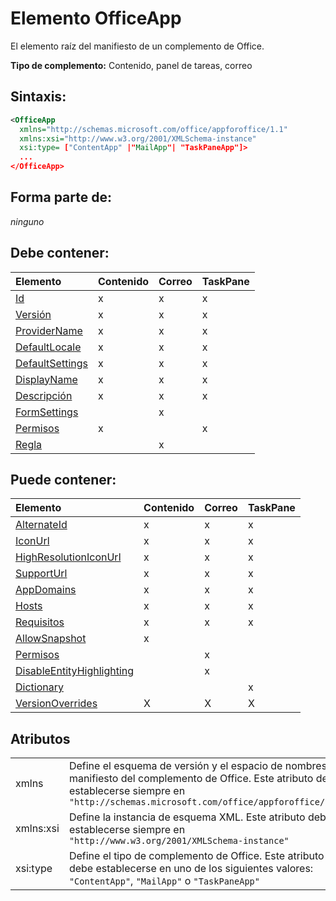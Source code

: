 
# Elemento OfficeApp
El elemento raíz del manifiesto de un complemento de Office.

 **Tipo de complemento:** Contenido, panel de tareas, correo


## Sintaxis:


```XML
<OfficeApp 
  xmlns="http://schemas.microsoft.com/office/appforoffice/1.1" 
  xmlns:xsi="http://www.w3.org/2001/XMLSchema-instance" 
  xsi:type= ["ContentApp" |"MailApp"| "TaskPaneApp"]>
  ...
</OfficeApp>
```


## Forma parte de:

 _ninguno_


## Debe contener:



|**Elemento**|**Contenido**|**Correo**|**TaskPane**|
|:-----|:-----|:-----|:-----|
|[Id](../../reference/manifest/id.md)|x|x|x|
|[Versión](../../reference/manifest/version.md)|x|x|x|
|[ProviderName](../../reference/manifest/providername.md)|x|x|x|
|[DefaultLocale](../../reference/manifest/defaultlocale.md)|x|x|x|
|[DefaultSettings](../../reference/manifest/defaultsettings.md)|x|x|x|
|[DisplayName](../../reference/manifest/displayname.md)|x|x|x|
|[Descripción](../../reference/manifest/description.md)|x|x|x|
|[FormSettings](../../reference/manifest/formsettings.md)||x||
|[Permisos](../../reference/manifest/permissions.md)|x||x|
|[Regla](../../reference/manifest/rule.md)||x||

## Puede contener:



|**Elemento**|**Contenido**|**Correo**|**TaskPane**|
|:-----|:-----|:-----|:-----|
|[AlternateId](../../reference/manifest/alternateid.md)|x|x|x|
|[IconUrl](../../reference/manifest/iconurl.md)|x|x|x|
|[HighResolutionIconUrl](../../reference/manifest/highresolutioniconurl.md)|x|x|x|
|[SupportUrl](../../reference/manifest/supporturl.md)|x|x|x|
|[AppDomains](../../reference/manifest/appdomains.md)|x|x|x|
|[Hosts](../../reference/manifest/hosts.md)|x|x|x|
|[Requisitos](../../reference/manifest/requirements.md)|x|x|x|
|[AllowSnapshot](../../reference/manifest/allowsnapshot.md)|x|||
|[Permisos](../../reference/manifest/permissions.md)||x||
|[DisableEntityHighlighting](../../reference/manifest/disableentityhighlighting.md)||x||
|[Dictionary](http://msdn.microsoft.com/library/c2563502-f020-4d12-a55e-dad35d59b9ac%28Office.15%29.aspx)|||x|
|[VersionOverrides](../../reference/manifest/versionoverrides.md)|X|X|X|

## Atributos


|||
|:-----|:-----|
|xmlns|Define el esquema de versión y el espacio de nombres del manifiesto del complemento de Office. Este atributo debe establecerse siempre en `"http://schemas.microsoft.com/office/appforoffice/1.1"`|
|xmlns:xsi|Define la instancia de esquema XML. Este atributo debe establecerse siempre en `"http://www.w3.org/2001/XMLSchema-instance"`|
|xsi:type|Define el tipo de complemento de Office. Este atributo debe establecerse en uno de los siguientes valores: `"ContentApp"`, `"MailApp"` o `"TaskPaneApp"`|
